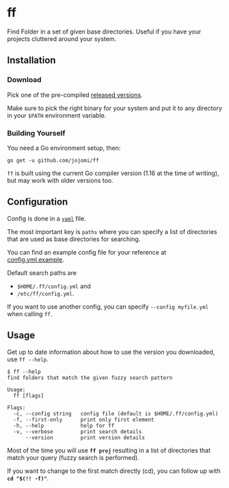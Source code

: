 # ff

Find Folder in a set of given base directories. Useful if you have your projects cluttered around your system.


## Installation

### Download

Pick one of the pre-compiled [released versions](https://github.com/jojomi/ff/releases/). 

Make sure to pick the right binary for your system and put it to any directory in your `$PATH` environment variable.

### Building Yourself

You need a Go environment setup, then:

    go get -u github.com/jojomi/ff

`ff` is built using the current Go compiler version (1.16 at the time of writing), but may work with older versions too.

## Configuration

Config is done in a [`yaml`](http://yaml.org/) file.

The most important key is `paths` where you can specify a list of directories that are used as base directories for searching.

You can find an example config file for your reference at [config.yml.example](config.yml.example).

Default search paths are
* `$HOME/.ff/config.yml` and 
* `/etc/ff/config.yml`.

If you want to use another config, you can specify `--config myfile.yml` when calling `ff`.


## Usage

Get up to date information about how to use the version you downloaded, use `ff --help`.

```
$ ff --help
find folders that match the given fuzzy search pattern

Usage:
  ff [flags]

Flags:
  -c, --config string   config file (default is $HOME/.ff/config.yml)
  -f, --first-only      print only first element
  -h, --help            help for ff
  -v, --verbose         print search details
      --version         print version details
```

Most of the time you will use **`ff proj`** resulting in a list of directories that match your query (fuzzy search is performed).

If you want to change to the first match directly (cd), you can follow up with **`cd "$(!! -f)"`**.